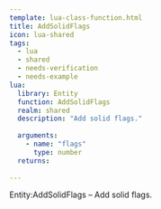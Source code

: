 ```yaml
---
template: lua-class-function.html
title: AddSolidFlags
icon: lua-shared
tags:
  - lua
  - shared
  - needs-verification
  - needs-example
lua:
  library: Entity
  function: AddSolidFlags
  realm: shared
  description: "Add solid flags."
  
  arguments:
    - name: "flags"
      type: number
  returns:
    
---
```


<div class="lua__search__keywords">
Entity:AddSolidFlags &#x2013; Add solid flags.
</div>
